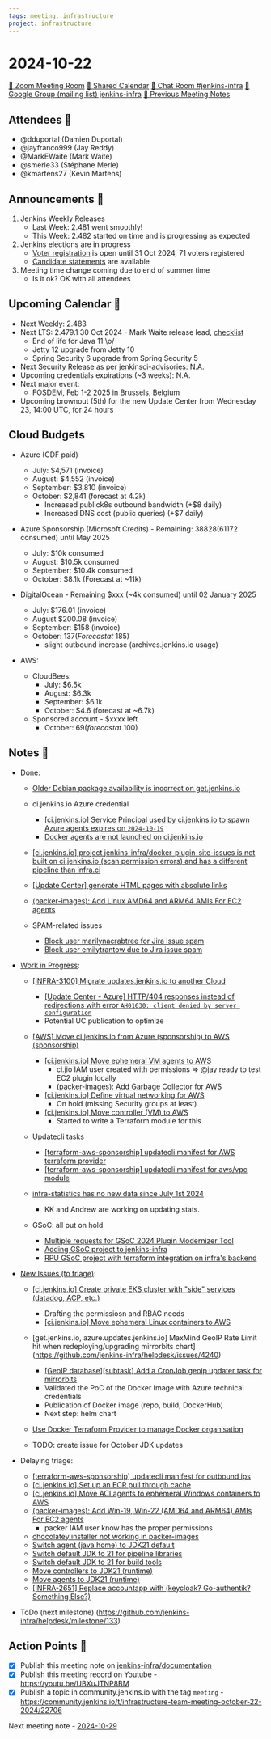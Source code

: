 ```yaml
---
tags: meeting, infrastructure
project: infrastructure
---
```

<!-- markdownlint-disable MD026-->

# 2024-10-22

[:movie_camera: Zoom Meeting Room](https://zoom.us/j/92454301214?pwd=aEVoUi9EanpaakN3L1ZxRlpDQk5Ddz09)
[:calendar: Shared Calendar](https://jenkins.io/event-calendar/)
[:speech_balloon: Chat Room #jenkins-infra](https://matrix.to/#/#jenkins-infra:matrix.org)
[:email: Google Group (mailing list) jenkins-infra](https://groups.google.com/g/jenkins-infra)
[🧠 Previous Meeting Notes](https://github.com/jenkins-infra/documentation/blob/main/meetings/2024-10-15.md)

## Attendees 👥

<!-- Handles are community.jenkins.io handles -->

* @dduportal (Damien Duportal)
* @jayfranco999 (Jay Reddy)
* @MarkEWaite (Mark Waite)
* @smerle33 (Stéphane Merle)
* @kmartens27 (Kevin Martens)

## Announcements :loudspeaker:

1. Jenkins Weekly Releases
    * Last Week: 2.481 went smoothly! 
    * This Week: 2.482 started on time and is progressing as expected
2. Jenkins elections are in progress
    * [Voter registration](https://www.jenkins.io/blog/2024/09/25/board-officer-election-announcement/) is open until 31 Oct 2024, 71 voters registered
    * [Candidate statements](https://www.jenkins.io/blog/2024/10/03/jenkins-election-candidates/) are available
3. Meeting time change coming due to end of summer time
    * Is it ok? OK with all attendees

## Upcoming Calendar 📆

* Next Weekly: 2.483
* Next LTS: 2.479.1 30 Oct 2024 - Mark Waite release lead, [checklist](https://github.com/jenkins-infra/release/issues/606)
    * End of life for Java 11 \o/
    * Jetty 12 upgrade from Jetty 10
    * Spring Security 6 upgrade from Spring Security 5
* Next Security Release as per [jenkinsci-advisories](https://groups.google.com/g/jenkinsci-advisories): N.A.
* Upcoming credentials expirations (~3 weeks): N.A.
* Next major event:
    * FOSDEM, Feb 1-2 2025 in Brussels, Belgium
* Upcoming brownout (5th) for the new Update Center from Wednesday 23, 14:00 UTC, for 24 hours

## Cloud Budgets

* Azure (CDF paid)
    * July:  $4,571 (invoice)
    * August: $4,552 (invoice)
    * September: $3,810 (invoice)
    * October: $2,841 (forecast at 4.2k)
        * Increased publick8s outbound bandwidth (+$8 daily)
        * Increased DNS cost (public queries) (+$7 daily)

* Azure Sponsorship (Microsoft Credits) - Remaining: $38828 ($61172 consumed) until May 2025
    * July: $10k consumed
    * August: $10.5k consumed
    * September: $10.4k consumed
    * October: $8.1k (Forecast at ~11k)

* DigitalOcean - Remaining $xxx (~4k consumed) until 02 January 2025
    * July: $176.01 (invoice)
    * August $200.08 (invoice)
    * September: $158 (invoice)
    * October: $137 (Forecast at ~$185)
        * slight outbound increase (archives.jenkins.io usage)

* AWS:
    * CloudBees:
        * July: $6.5k
        * August: $6.3k
        * September: $6.1k
        * October: $4.6 (forecast at ~6.7k)
    * Sponsored account - $xxxx left
        * October: $69 (forecast at ~$100)

## Notes :book:

* [Done](https://github.com/jenkins-infra/helpdesk/milestone/132?closed=1):
    * [Older Debian package availability is incorrect on get.jenkins.io](https://github.com/jenkins-infra/helpdesk/issues/4330)
    * ci.jenkins.io Azure credential
        * [[ci.jenkins.io] Service Principal used by ci.jenkins.io to spawn Azure agents expires on `2024-10-19`](https://github.com/jenkins-infra/helpdesk/issues/4358)
        * [Docker agents are not launched on ci.jenkins.io](https://github.com/jenkins-infra/helpdesk/issues/4359)
  
    * [[ci.jenkins.io] project jenkins-infra/docker-plugin-site-issues is not built on ci.jenkins.io (scan permission errors) and has a different pipeline than infra.ci](https://github.com/jenkins-infra/helpdesk/issues/4356)
  
    * [[Update Center] generate HTML pages with absolute links](https://github.com/jenkins-infra/helpdesk/issues/4311)

    * [(packer-images): Add Linux AMD64 and ARM64 AMIs For EC2 agents](https://github.com/jenkins-infra/helpdesk/issues/4353)

    * SPAM-related issues
        * [Block user marilynacrabtree for Jira issue spam](https://github.com/jenkins-infra/helpdesk/issues/4361)
        * [Block user emilytrantow due to Jira issue spam](https://github.com/jenkins-infra/helpdesk/issues/4360)

* [Work in Progress](https://github.com/jenkins-infra/helpdesk/milestone/132):
    * [[INFRA-3100] Migrate updates.jenkins.io to another Cloud](https://github.com/jenkins-infra/helpdesk/issues/2649)
        * [[Update Center - Azure] HTTP/404 responses instead of redirections with error `AH01630: client denied by server configuration`](https://github.com/jenkins-infra/helpdesk/issues/4312)
        * Potential UC publication to optimize
    
    * [[AWS] Move ci.jenkins.io from Azure (sponsorship) to AWS (sponsorship)](https://github.com/jenkins-infra/helpdesk/issues/4313)
        * [[ci.jenkins.io] Move ephemeral VM agents to AWS](https://github.com/jenkins-infra/helpdesk/issues/4316)
            * ci.jio IAM user created with permissions => @jay ready to test EC2 plugin locally
            * [(packer-images): Add Garbage Collector for AWS](https://github.com/jenkins-infra/helpdesk/issues/4355)
        * [[ci.jenkins.io] Define virtual networking for AWS](https://github.com/jenkins-infra/helpdesk/issues/4320)
            * On hold (missing Security groups at least)
        * [[ci.jenkins.io] Move controller (VM) to AWS](https://github.com/jenkins-infra/helpdesk/issues/4315)
            * Started to write a Terraform module for this

    * Updatecli tasks
        * [[terraform-aws-sponsorship] updatecli manifest for AWS terraform provider](https://github.com/jenkins-infra/helpdesk/issues/4351)
        * [[terraform-aws-sponsorship] updatecli manifest for aws/vpc module](https://github.com/jenkins-infra/helpdesk/issues/4350)
  
  * [infra-statistics has no new data since July 1st 2024](https://github.com/jenkins-infra/helpdesk/issues/4285)
      * KK and Andrew are working on updating stats.
  * GSoC: all put on hold
      * [Multiple requests for GSoC 2024 Plugin Modernizer Tool ](https://github.com/jenkins-infra/helpdesk/issues/4262)
      * [Adding GSoC project to jenkins-infra](https://github.com/jenkins-infra/helpdesk/issues/4260)
      * [RPU GSoC project with terraform integration on infra's backend](https://github.com/jenkins-infra/helpdesk/issues/4246)

* [New Issues (to triage)](https://github.com/jenkins-infra/helpdesk/milestone/none):
    * [[ci.jenkins.io] Create private EKS cluster with "side" services (datadog, ACP, etc.)](https://github.com/jenkins-infra/helpdesk/issues/4319)
        * Drafting the permissiosn and RBAC needs
        * [[ci.jenkins.io] Move ephemeral Linux containers to AWS](https://github.com/jenkins-infra/helpdesk/issues/4317)
    
    * [get.jenkins.io, azure.updates.jenkins.io] MaxMind GeoIP Rate Limit hit when redeploying/upgrading mirrorbits chart](https://github.com/jenkins-infra/helpdesk/issues/4240)
        * [[GeoIP database][subtask] Add a CronJob geoip updater task for mirrorbits](https://github.com/jenkins-infra/helpdesk/issues/4278)
        * Validated the PoC of the Docker Image with Azure technical credentials
        * Publication of Docker image (repo, build, DockerHub)
        * Next step: helm chart
  
    * [Use Docker Terraform Provider to manage Docker organisation](https://github.com/jenkins-infra/helpdesk/issues/4362)
    * TODO: create issue for October JDK updates

* Delaying triage:
    * [[terraform-aws-sponsorship] updatecli manifest for outbound ips](https://github.com/jenkins-infra/helpdesk/issues/4352)
    * [[ci.jenkins.io] Set up an ECR pull through cache](https://github.com/jenkins-infra/helpdesk/issues/4321)
    * [[ci.jenkins.io] Move ACI agents to ephemeral Windows containers to AWS](https://github.com/jenkins-infra/helpdesk/issues/4318)
    * [(packer-images): Add Win-19, Win-22 (AMD64 and ARM64) AMIs For EC2 agents](https://github.com/jenkins-infra/helpdesk/issues/4354)
        * packer IAM user know has the proper permissions
    * [chocolatey installer not working in packer-images](https://github.com/jenkins-infra/helpdesk/issues/4345)
    * [Switch agent (java home) to JDK21 default](https://github.com/jenkins-infra/helpdesk/issues/4127)
    * [Switch default JDK to 21 for pipeline libraries](https://github.com/jenkins-infra/helpdesk/issues/4126)
    * [Switch default JDK to 21 for build tools](https://github.com/jenkins-infra/helpdesk/issues/4125)
    * [Move controllers to JDK21 (runtime)](https://github.com/jenkins-infra/helpdesk/issues/4123)
    * [Move agents to JDK21 (runtime)](https://github.com/jenkins-infra/helpdesk/issues/4121)
    * [[INFRA-2651] Replace accountapp with (keycloak? Go-authentik? Something Else?)](https://github.com/jenkins-infra/helpdesk/issues/2232)

* ToDo (next milestone) (https://github.com/jenkins-infra/helpdesk/milestone/133)

## Action Points :muscle:

<!-- How To: https://github.com/jenkins-infra/runbooks/tree/main/meetings -->
* [x] Publish this meeting note on [jenkins-infra/documentation](https://github.com/jenkins-infra/documentation) 
* [x] Publish this meeting record on Youtube - https://youtu.be/UBXuJTNP8BM
* [x] Publish a topic in community.jenkins.io with the tag `meeting` - https://community.jenkins.io/t/infrastructure-team-meeting-october-22-2024/22706

Next meeting note - [2024-10-29](https://github.com/jenkins-infra/documentation/blob/main/meetings/2024-10-29.md) 